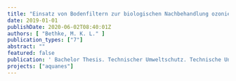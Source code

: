 ```yaml
---
title: "Einsatz von Bodenfiltern zur biologischen Nachbehandlung ozonierten Abwassers"
date: 2019-01-01
publishDate: 2020-06-02T08:40:01Z
authors: [ "Bethke, M. K. L." ]
publication_types: ["7"]
abstract: ""
featured: false
publication: ' Bachelor Thesis. Technischer Umweltschutz. Technische Universita¨t Berlin'
projects: ["aquanes"]
---
```


